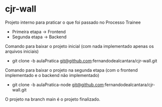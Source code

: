 # cjr-wall
Projeto interno para praticar o que foi passado no Processo Trainee

- Primeira etapa -> Frontend
- Segunda etapa -> Backend

Comando para baixar o projeto inicial (com nada implementado apenas os arquivos iniciais)
- git clone -b aulaPratica git@github.com:fernandodealcantara/cjr-wall.git

Comando para baixar o projeto na segunda etapa (com o frontend implementado e o backend não implementado)
- git clone -b aulaPratica-node git@github.com:fernandodealcantara/cjr-wall.git

O projeto na branch main é o projeto finalizado.
